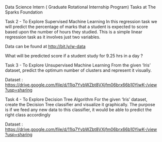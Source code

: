 Data Science Intern ( Graduate Rotational Internship Program) Tasks at The Sparks Foundation



Task 2 - To Explore Supervised Machine Learning
In this regression task we will predict the percentage of marks that a student is expected to score based upon the number of hours they studied. This is a simple linear regression task as it involves just two variables.

Data can be found at http://bit.ly/w-data

What will be predicted score if a student study for 9.25 hrs in a day ?


Task 3 - To Explore Unsupervised Machine Learning
From the given ‘Iris’ dataset, predict the optimum number of clusters and represent it visually.

Dataset : https://drive.google.com/file/d/11Iq7YvbWZbt8VXjfm06brx66b10YiwK-/view?usp=sharing

Task 4 - To Explore Decision Tree Algorithm
For the given ‘Iris’ dataset, create the Decision Tree classifier and visualize it graphically. The purpose is if we feed any new data to this classifier, it would be able to predict the right class accordingly

Dataset : https://drive.google.com/file/d/11Iq7YvbWZbt8VXjfm06brx66b10YiwK-/view?usp=sharing


